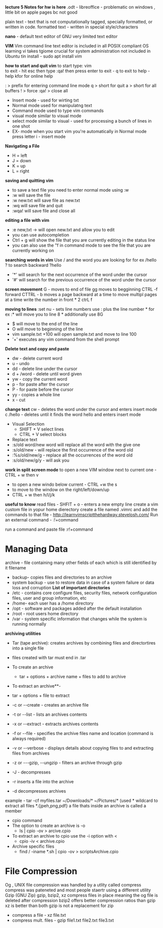 **lecture 5 Notes for hw is here**
.odt - libreoffice - problematic on windows , little bit on apple pages bc not good 

plain text - text that is not computationally tagged, specially formatted, or written in code.
formatted text - written in special style/characters 

**nano** - default text editor of GNU 
very limited text editor 

**VIM**
Vim command line text editor is included in all POSIX compliant OS 
learning vi takes tgiome 
crucial for system administration 
not included in Ubuntu 
tin install - sudo apt install vim 

**how to start and quit vim**
to start type: vim     
to exit - hit esc then type :qa! then press enter 
to exit - q<Enter> to exit 
to help - help<Enter> kfor <F1> for online help

: > prefix for entering command line mode 
q > short for quit 
a > short for all buffers
! > force 
:qa! > close all 

* Insert mode - used for wirting txt 
* Normal mode used for manipulatng text 
* Command mode used to type vim commands 
* visual mode similar to visual mode 
* select mode similar to visual - used for processing a bunch of lines in one shot 
* EX- mode 
when you start vim you're automatically in  Normal mode 
press letter i - insert mode 

**Navigating a File** 
* H = left
* J = down 
* K = up
* L = right 

**saving and quitting vim** 
* to save a text file you need to enter normal mode using :w 
* :w will save the file 
* :w new.txt will save file as new.txt
* :wq will save file and quit 
* :wqa! will save file and close all 

**editing a file with vim**
* :e new,txt -> will open new.txt and allow you to edit 
* you can use autocompletion 
* Ctrl + g will show the file that you are currently editing in the status line 
* you can also use the "f in command mode to see the file that you are currently working on 

**searching words in vim**
Use / and the word you are looking for 
    for ex /hello 
? to search backward
    ?hello 
* '*' will search for the next occurrence of the word under the cursor 
* '#' will  search for the previous occurrence of the word under the cursor

**screen movement** 
G - moves to end of file 
gg moves to begginning 
CTRL -f forward
CTTRL - b moves a page backward at a time 
to move multipl pages at a time write the number in front 
    * 2 ctrL f 

**moving to lines**
:set nu - sets line numbers 
use : plus the line number 
    * for ex :* will move you to line 8
    * additionally use 8G
*  $ will move to the end of the line 
*  O will move to beginning of the line 
*  vim sample.txt +100 will open sample.txt and move to line 100
* '+' executes any vim command from the shell prompt 

**Delete text and copy and paste**
* dw - delete current word
* u - undo 
* dd - delete line under the cursor 
* d + /word - delete until word given 
* yw - copy the current word 
* p - for paste after the cursor 
* P - for paste before the cursor 
* yy - copies a whole line 
* x - cut 

**change text** 
cw - deletes the word under the cursor and enters insert mode 
c /hello - deletes until it finds the word hello and enters insert mode 
* Visual Selection
  * SHIFT + V select lines 
  * CTRL + V select blocks 
* Replace text 
* :s/old word/new word will replace all the word with the give one 
* :s/old/new - will replace the first occurrence of the word old
* :%s/old/new/g - replace all the occurrences of the word old 
* :s/old/new/g/y - will ask you 

**work in split screen mode** 
to open a new VIM window next to current one - CTRL + w then v
* to open a new windo below current - CTRL +w the s
* to move to the window on the right/left/down/up
* CTRL + w then h/l/j/k

**useful to know** 
read files - SHFIT + o - enters a new empty line 
create a vim custom file 
    in yopur home dierectory create a file named .vimrc and add the commands to that file - http://learnvimscriptthehardway.stevelosh.com/
Run an external command - :!+command

run a command and paste file
    :r!+command
# Managing Data
  archive - file containing many other fields of each which is still identified by it filename

  * backup- copies files and directories to an archive 
  * system backup - use to restore data in case of a system failure or data loss and corruption 
**List of important directories**
 * /etc - contains core configure files, security files, network configuration files, user and group information, etc
 * /home- each user has a /home directory 
 * /opt - software and packages added after the default installation 
 * /root - root users home directory
 * /var - system specific information that changes while the system is running normally 

**archiving utilities** 
* Tar (tape archive): creates archives by combining files and directortires into a single file 
* files created with tar must end in .tar
* To create an archive
  + tar + options + archive name + files to add to archive 
  
* To extract an archive**-
  
 + tar + options + file to extract 
  
 + -c or --create - creates an archive file 
  
 + -t or --list - lists an archives contents
  
 + -x or --extract - extracts archives contents 

 + -f or --file  - specifies the archive files name and location (command is always required) 
  
 + -v or --verbose - displays details about copying files to and extracting files from archives 
  
 + -z or ---gzip, --ungzip - filters an archive through gzip
  
 + -J - decompresses

 + -r inserts a file into the archive
  
 + -d decompresses archives

example - tar -cf myfiles.tar ~/Downloads/* ~/Pictures/* (used * wildcard to extract all files *.{jpeh,png,pdf} 
a file thats inside an archive is called a member 

* cpio command 
* The option to create an archive is -o
  * ls | cpio -ov > arcive.cpio 
* To extract an archive to cpio use the -i option with < 
  * cpio -iv < archive.cpio 
* Archive specific files 
  * find / -iname *.sh | cpio -ov > scriptsArchive.cpio

# File Compression 
Og , UNIX file compression was handled by a utlity called compress 
compress was pateneted and most people staertr using a different utility 
Gzip (GNU Zip) 
gzip, bzip2, xz compress files in place meaning the og file is deleted after compression
bzip2 offers better compression ratios than gzip 
xz is better than both 
gzip is not a replacement for zip 
* compress a file - xz file.txt
* compress mult. files - gzip file1.txt file2.txt file3.txt

